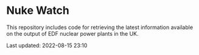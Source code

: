 # Nuke Watch

This repository includes code for retrieving the latest information available on the output of EDF nuclear power plants in the UK.

Last updated: 2022-08-15 23:10